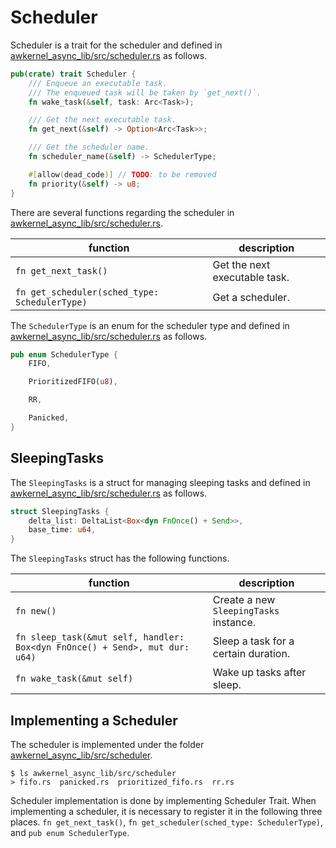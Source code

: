 <style>
table {
    table-layout: fixed;
    width: 100%;
}

</style>

# Scheduler

Scheduler is a trait for the scheduler and defined in [awkernel_async_lib/src/scheduler.rs](https://github.com/tier4/awkernel/blob/main/awkernel_async_lib/src/scheduler.rs) as follows.

```rust
pub(crate) trait Scheduler {
    /// Enqueue an executable task.
    /// The enqueued task will be taken by `get_next()`.
    fn wake_task(&self, task: Arc<Task>);

    /// Get the next executable task.
    fn get_next(&self) -> Option<Arc<Task>>;

    /// Get the scheduler name.
    fn scheduler_name(&self) -> SchedulerType;

    #[allow(dead_code)] // TODO: to be removed
    fn priority(&self) -> u8;
}
```

There are several functions regarding the scheduler in [awkernel_async_lib/src/scheduler.rs](https://github.com/tier4/awkernel/blob/main/awkernel_async_lib/src/scheduler.rs).

|  function             | description |
|-----------------------|-------------------------------|
| `fn get_next_task()`  | Get the next executable task.  |
| `fn get_scheduler(sched_type: SchedulerType)` | Get a scheduler.  |

The `SchedulerType` is an enum for the scheduler type and defined in [awkernel_async_lib/src/scheduler.rs](https://github.com/tier4/awkernel/blob/main/awkernel_async_lib/src/scheduler.rs) as follows.

```rust
pub enum SchedulerType {
    FIFO,

    PrioritizedFIFO(u8),

    RR,

    Panicked,
}
```

## SleepingTasks

The `SleepingTasks` is a struct for managing sleeping tasks and defined in [awkernel_async_lib/src/scheduler.rs](https://github.com/tier4/awkernel/blob/main/awkernel_async_lib/src/scheduler.rs) as follows.

```rust
struct SleepingTasks {
    delta_list: DeltaList<Box<dyn FnOnce() + Send>>,
    base_time: u64,
}
```

The `SleepingTasks` struct has the following functions.

|  function             | description |
|-----------------------|-------------|
| `fn new()` | Create a new `SleepingTasks` instance. |
| `fn sleep_task(&mut self, handler: Box<dyn FnOnce() + Send>, mut dur: u64)` | Sleep a task for a certain duration. |
| `fn wake_task(&mut self)` | Wake up tasks after sleep. |

## Implementing a Scheduler

The scheduler is implemented under the folder [awkernel_async_lib/src/scheduler](https://github.com/tier4/awkernel/tree/main/awkernel_async_lib/src/scheduler).

```shell
$ ls awkernel_async_lib/src/scheduler
> fifo.rs  panicked.rs  prioritized_fifo.rs  rr.rs
```

Scheduler implementation is done by implementing Scheduler Trait.
When implementing a scheduler, it is necessary to register it in the following three places.
`fn get_next_task()`, `fn get_scheduler(sched_type: SchedulerType)`, and `pub enum SchedulerType`.

